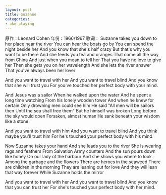 ```yaml
---
layout: post
title: Suzanne
categories:
- uke playing
---
```

原作：Leonard Cohen
年份：1966/1967
歌词：
Suzanne takes you down to her place near the river
You can hear the boats go by
You can spend the night beside her
And you know that she's half crazy
But that's why you want to be there
And she feeds you tea and oranges
That come all the way from China
And just when you mean to tell her
That you have no love to give her
Then she gets you on her wavelength
And she lets the river answer
That you've always been her lover

And you want to travel with her
And you want to travel blind
And you know that she will trust you
For you've touched her perfect body with your mind.

And Jesus was a sailor
When he walked upon the water
And he spent a long time watching
From his lonely wooden tower
And when he knew for certain
Only drowning men could see him
He said "All men will be sailors then
Until the sea shall free them"
But he himself was broken
Long before the sky would open
Forsaken, almost human
He sank beneath your wisdom like a stone

And you want to travel with him
And you want to travel blind
And you think maybe you'll trust him
For he's touched your perfect body with his mind.

Now Suzanne takes your hand
And she leads you to the river
She is wearing rags and feathers
From Salvation Army counters
And the sun pours down like honey
On our lady of the harbour
And she shows you where to look
Among the garbage and the flowers
There are heroes in the seaweed
There are children in the morning
They are leaning out for love
And they will lean that way forever
While Suzanne holds the mirror

And you want to travel with her
And you want to travel blind
And you know that you can trust her
For she's touched your perfect body with her mind.